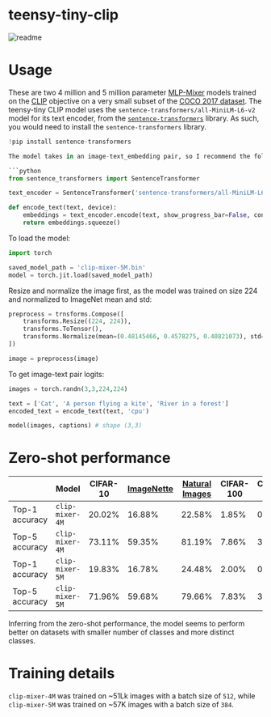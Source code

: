 # teensy-tiny-clip

![readme](https://user-images.githubusercontent.com/113657678/190564375-64be5212-a168-4e16-98e6-5dfb5ade70f5.png)

# Usage

These are two 4 million and 5 million parameter [MLP-Mixer]([http://](https://arxiv.org/abs/2105.01601)) models trained on the [CLIP](https://arxiv.org/abs/2103.00020) objective on a very small subset of the [COCO 2017 dataset](https://arxiv.org/abs/1405.0312). The teensy-tiny CLIP model uses the `sentence-transformers/all-MiniLM-L6-v2` model for its text encoder, from the [`sentence-transformers`](https://www.sbert.net/) library. As such, you would need to install the `sentence-transformers` library.

```python
!pip install sentence-transformers

The model takes in an image-text_embedding pair, so I recommend the following function for encoding text:

```python
from sentence_transformers import SentenceTransformer

text_encoder = SentenceTransformer('sentence-transformers/all-MiniLM-L6-v2')

def encode_text(text, device):
    embeddings = text_encoder.encode(text, show_progress_bar=False, convert_to_tensor=True, device=device)
    return embeddings.squeeze()
```

To load the model:
```python
import torch

saved_model_path = 'clip-mixer-5M.bin'
model = torch.jit.load(saved_model_path)
```

Resize and normalize the image first, as the model was trained on size 224 and normalized to ImageNet mean and std:

```python
preprocess = trnsforms.Compose([
    transforms.Resize((224, 224)),
    transforms.ToTensor(),
    transforms.Normalize(mean=(0.48145466, 0.4578275, 0.40821073), std=(0.26862954, 0.26130258, 0.27577711)),
])

image = preprocess(image)
```


To get image-text pair logits:

```python
images = torch.randn(3,3,224,224)

text = ['Cat', 'A person flying a kite', 'River in a forest']
encoded_text = encode_text(text, 'cpu')

model(images, captions) # shape (3,3)

```

# Zero-shot performance

| | Model | CIFAR-10 | [ImageNette](https://github.com/fastai/imagenette) | [Natural Images](https://arxiv.org/abs/1807.10108) | CIFAR-100 | Caltech-256 |
| --- | --- | --- | --- | --- | --- | --- |
| Top-1 accuracy | `clip-mixer-4M` | 20.02% | 16.88% | 22.58% | 1.85% | 0.47% |
| Top-5 accuracy | `clip-mixer-4M` | 73.11% | 59.35% | 81.19% | 7.86% | 3.39% |
| Top-1 accuracy | `clip-mixer-5M` | 19.83% | 16.78% | 24.48% | 2.00% | 0.47% |
| Top-5 accuracy | `clip-mixer-5M` | 71.96% | 59.68% | 79.66% | 7.83% | 3.37% |

Inferring from the zero-shot performance, the model seems to perform better on datasets with smaller number of classes and more distinct classes.

# Training details

`clip-mixer-4M` was trained on ~51Lk images with a batch size of `512`, while `clip-mixer-5M` was trained on ~57K images with a batch size of `384`.
